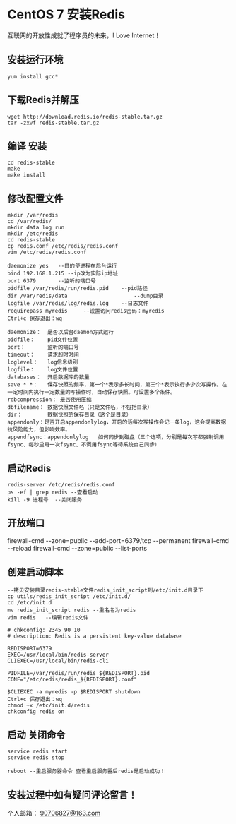 # CentOS 7 安装Redis

互联网的开放性成就了程序员的未来，I Love Internet！

## 安装运行环境

```
yum install gcc*
```
## 下载Redis并解压

```
wget http://download.redis.io/redis-stable.tar.gz
tar -zxvf redis-stable.tar.gz
```
## 编译 安装

```
cd redis-stable
make 
make install
```
## 修改配置文件

```
mkdir /var/redis
cd /var/redis/
mkdir data log run
mkdir /etc/redis
cd redis-stable
cp redis.conf /etc/redis/redis.conf
vim /etc/redis/redis.conf
```
```
daemonize yes 	--目的使进程在后台运行
bind 192.168.1.215 --ip改为实际ip地址
port 6379 		--监听的端口号
pidfile /var/redis/run/redis.pid 	--pid路径
dir /var/redis/data 					--dump目录
logfile /var/redis/log/redis.log	--日志文件
requirepass myredis 	--设置访问redis密码：myredis
Ctrl+c 保存退出：wq
```
```
daemonize：	是否以后台daemon方式运行
pidfile：	pid文件位置
port：		监听的端口号
timeout：	请求超时时间
loglevel：	log信息级别
logfile：	log文件位置
databases：	开启数据库的数量
save * *：	保存快照的频率，第一个*表示多长时间，第三个*表示执行多少次写操作。在一定时间内执行一定数量的写操作时，自动保存快照。可设置多个条件。
rdbcompression：	是否使用压缩
dbfilename：	数据快照文件名（只是文件名，不包括目录）
dir：		数据快照的保存目录（这个是目录）
appendonly：是否开启appendonlylog，开启的话每次写操作会记一条log，这会提高数据抗风险能力，但影响效率。
appendfsync：appendonlylog	如何同步到磁盘（三个选项，分别是每次写都强制调用fsync、每秒启用一次fsync、不调用fsync等待系统自己同步）
```
## 启动Redis

```
redis-server /etc/redis/redis.conf
ps -ef | grep redis --查看启动
kill -9 进程号  --关闭服务
```
## 开放端口
firewall-cmd --zone=public --add-port=6379/tcp --permanent
firewall-cmd --reload
firewall-cmd --zone=public --list-ports

## 创建启动脚本

```
--拷贝安装目录redis-stable文件redis_init_script到/etc/init.d目录下
cp utils/redis_init_script /etc/init.d/
cd /etc/init.d
mv redis_init_script redis --重名名为redis
vim redis	--编辑redis文件

# chkconfig: 2345 90 10
# description: Redis is a persistent key-value database

REDISPORT=6379
EXEC=/usr/local/bin/redis-server
CLIEXEC=/usr/local/bin/redis-cli

PIDFILE=/var/redis/run/redis_${REDISPORT}.pid
CONF="/etc/redis/redis_${REDISPORT}.conf"

$CLIEXEC -a myredis -p $REDISPORT shutdown
Ctrl+c 保存退出：wq
chmod +x /etc/init.d/redis
chkconfig redis on
```
## 启动 关闭命令

```
service redis start
service redis stop

reboot --重启服务器命令 查看重启服务器后redis是启动成功！
```
## 安装过程中如有疑问评论留言！

个人邮箱： 90706827@163.com